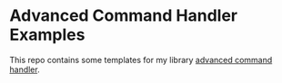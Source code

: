 # Advanced Command Handler Examples

This repo contains some templates for my library [advanced command handler](https://github.com/Ayfri/Advanced-Command-Handler).
